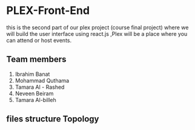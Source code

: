 # PLEX-Front-End
 this is the second part of our plex  project (course final project) where we will build the user interface using react.js
,Plex will be a place where you can attend or host events.

## Team members 

1. Ibrahim Banat
2. Mohammad Quthama
3. Tamara Al - Rashed
4. Neveen Beiram
5. Tamara Al-billeh

## files structure Topology 

